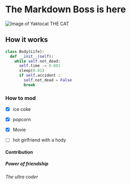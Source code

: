 # The Markdown Boss is here

![Image of Yaktocat](https://octodex.github.com/images/yaktocat.png)
THE CAT

## How it works

```py
class Body(Life):
  def __init__(self):
    while self.not_dead:
      self.time -= 0.001
      sleep(0.01)
      if self.accident :
        self.not_dead = False
        break
```

### How to mod

- [X] ice coke
- [x] popcorn
- [X] Movie
- [ ] hot girlfriend with a hody


#### Contribution

##### Power of friendship

###### The ultra coder
